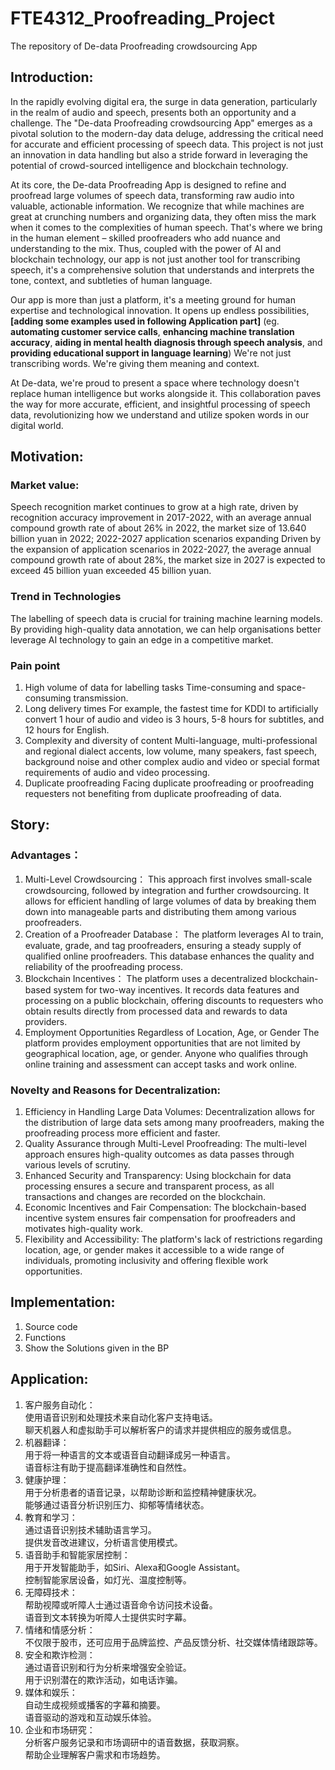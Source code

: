 # FTE4312_Proofreading_Project
The repository of De-data Proofreading crowdsourcing App

## Introduction:

In the rapidly evolving digital era, the surge in data generation, particularly in the realm of audio and speech, presents both an opportunity and a challenge. The "De-data Proofreading crowdsourcing App" emerges as a pivotal solution to the modern-day data deluge, addressing the critical need for accurate and efficient processing of speech data. This project is not just an innovation in data handling but also a stride forward in leveraging the potential of crowd-sourced intelligence and blockchain technology.

At its core, the De-data Proofreading App is designed to refine and proofread large volumes of speech data, transforming raw audio into valuable, actionable information. We recognize that while machines are great at crunching numbers and organizing data, they often miss the mark when it comes to the complexities of human speech. That's where we bring in the human element – skilled proofreaders who add nuance and understanding to the mix. Thus, coupled with the power of AI and blockchain technology, our app is not just another tool for transcribing speech, it's a comprehensive solution that understands and interprets the tone, context, and subtleties of human language.

Our app is more than just a platform, it's a meeting ground for human expertise and technological innovation. It opens up endless possibilities, **[adding some examples used in following Application part]** (eg. **automating customer service calls**, **enhancing machine translation accuracy**, **aiding in mental health diagnosis through speech analysis**, and **providing educational support in language learning**) We're not just transcribing words. We're giving them meaning and context.

At De-data, we're proud to present a space where technology doesn't replace human intelligence but works alongside it. This collaboration paves the way for more accurate, efficient, and insightful processing of speech data, revolutionizing how we understand and utilize spoken words in our digital world.

## Motivation:
### Market value:
 Speech recognition market continues to grow at a high rate, driven by recognition accuracy improvement in 2017-2022, with an average annual compound growth rate of about 26% in 2022, the market size of 13.640 billion yuan in 2022; 2022-2027 application scenarios expanding Driven by the expansion of application scenarios in 2022-2027, the average annual compound growth rate of about 28%, the market size in 2027 is expected to exceed 45 billion yuan exceeded 45 billion yuan.

 ### Trend in Technologies
 The labelling of speech data is crucial for training machine learning models. By providing high-quality data annotation, we can help organisations better leverage AI technology to gain an edge in a competitive market.

 ### Pain point
 1. High volume of data for labelling tasks
 Time-consuming and space-consuming transmission.
 2. Long delivery times
 For example, the fastest time for KDDI to artificially convert 1 hour of audio and video is 3 hours, 5-8 hours for subtitles, and 12 hours for English.
 3. Complexity and diversity of content
 Multi-language, multi-professional and regional dialect accents, low volume, many speakers, fast speech, background noise and other complex audio and video or special format requirements of audio and video processing.
 4. Duplicate proofreading
 Facing duplicate proofreading or proofreading requesters not benefiting from duplicate proofreading of data.

## Story:
### Advantages：
1. Multi-Level Crowdsourcing：
This approach first involves small-scale crowdsourcing, followed by integration and further crowdsourcing. It allows for efficient handling of large volumes of data by breaking them down into manageable parts and distributing them among various proofreaders.
2. Creation of a Proofreader Database：
The platform leverages AI to train, evaluate, grade, and tag proofreaders, ensuring a steady supply of qualified online proofreaders. This database enhances the quality and reliability of the proofreading process.
3. Blockchain Incentives：
The platform uses a decentralized blockchain-based system for two-way incentives. It records data features and processing on a public blockchain, offering discounts to requesters who obtain results directly from processed data and rewards to data providers.
4. Employment Opportunities Regardless of Location, Age, or Gender
The platform provides employment opportunities that are not limited by geographical location, age, or gender. Anyone who qualifies through online training and assessment can accept tasks and work online.

### Novelty and Reasons for Decentralization:
1. Efficiency in Handling Large Data Volumes:
Decentralization allows for the distribution of large data sets among many proofreaders, making the proofreading process more efficient and faster.
2. Quality Assurance through Multi-Level Proofreading:
The multi-level approach ensures high-quality outcomes as data passes through various levels of scrutiny.
3. Enhanced Security and Transparency:
Using blockchain for data processing ensures a secure and transparent process, as all transactions and changes are recorded on the blockchain.
4. Economic Incentives and Fair Compensation:
The blockchain-based incentive system ensures fair compensation for proofreaders and motivates high-quality work.
5. Flexibility and Accessibility:
The platform's lack of restrictions regarding location, age, or gender makes it accessible to a wide range of individuals, promoting inclusivity and offering flexible work opportunities.

## Implementation:
1. Source code  
2. Functions  
3. Show the Solutions given in the BP  

## Application:
1. 客户服务自动化：  
使用语音识别和处理技术来自动化客户支持电话。  
聊天机器人和虚拟助手可以解析客户的请求并提供相应的服务或信息。  
2. 机器翻译：  
用于将一种语言的文本或语音自动翻译成另一种语言。  
语音标注有助于提高翻译准确性和自然性。  
3. 健康护理：  
用于分析患者的语音记录，以帮助诊断和监控精神健康状况。  
能够通过语音分析识别压力、抑郁等情绪状态。  
4. 教育和学习：  
通过语音识别技术辅助语言学习。  
提供发音改进建议，分析语言使用模式。  
5. 语音助手和智能家居控制：  
用于开发智能助手，如Siri、Alexa和Google Assistant。  
控制智能家居设备，如灯光、温度控制等。  
6. 无障碍技术：  
帮助视障或听障人士通过语音命令访问技术设备。  
语音到文本转换为听障人士提供实时字幕。  
7. 情绪和情感分析：  
不仅限于股市，还可应用于品牌监控、产品反馈分析、社交媒体情绪跟踪等。  
8. 安全和欺诈检测：  
通过语音识别和行为分析来增强安全验证。  
用于识别潜在的欺诈活动，如电话诈骗。  
9. 媒体和娱乐：  
自动生成视频或播客的字幕和摘要。  
语音驱动的游戏和互动娱乐体验。  
10. 企业和市场研究：  
分析客户服务记录和市场调研中的语音数据，获取洞察。  
帮助企业理解客户需求和市场趋势。  
